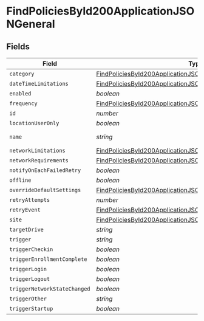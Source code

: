 # FindPoliciesById200ApplicationJSONGeneral


## Fields

| Field                                                                                                                                                           | Type                                                                                                                                                            | Required                                                                                                                                                        | Description                                                                                                                                                     | Example                                                                                                                                                         |
| --------------------------------------------------------------------------------------------------------------------------------------------------------------- | --------------------------------------------------------------------------------------------------------------------------------------------------------------- | --------------------------------------------------------------------------------------------------------------------------------------------------------------- | --------------------------------------------------------------------------------------------------------------------------------------------------------------- | --------------------------------------------------------------------------------------------------------------------------------------------------------------- |
| `category`                                                                                                                                                      | [FindPoliciesById200ApplicationJSONGeneralCategory](../../models/operations/findpoliciesbyid200applicationjsongeneralcategory.md)                               | :heavy_minus_sign:                                                                                                                                              | N/A                                                                                                                                                             |                                                                                                                                                                 |
| `dateTimeLimitations`                                                                                                                                           | [FindPoliciesById200ApplicationJSONGeneralDateTimeLimitations](../../models/operations/findpoliciesbyid200applicationjsongeneraldatetimelimitations.md)         | :heavy_minus_sign:                                                                                                                                              | N/A                                                                                                                                                             |                                                                                                                                                                 |
| `enabled`                                                                                                                                                       | *boolean*                                                                                                                                                       | :heavy_minus_sign:                                                                                                                                              | N/A                                                                                                                                                             |                                                                                                                                                                 |
| `frequency`                                                                                                                                                     | [FindPoliciesById200ApplicationJSONGeneralFrequency](../../models/operations/findpoliciesbyid200applicationjsongeneralfrequency.md)                             | :heavy_minus_sign:                                                                                                                                              | N/A                                                                                                                                                             |                                                                                                                                                                 |
| `id`                                                                                                                                                            | *number*                                                                                                                                                        | :heavy_minus_sign:                                                                                                                                              | N/A                                                                                                                                                             | 1                                                                                                                                                               |
| `locationUserOnly`                                                                                                                                              | *boolean*                                                                                                                                                       | :heavy_minus_sign:                                                                                                                                              | N/A                                                                                                                                                             |                                                                                                                                                                 |
| `name`                                                                                                                                                          | *string*                                                                                                                                                        | :heavy_check_mark:                                                                                                                                              | N/A                                                                                                                                                             | Disk Encryption                                                                                                                                                 |
| `networkLimitations`                                                                                                                                            | [FindPoliciesById200ApplicationJSONGeneralNetworkLimitations](../../models/operations/findpoliciesbyid200applicationjsongeneralnetworklimitations.md)           | :heavy_minus_sign:                                                                                                                                              | N/A                                                                                                                                                             |                                                                                                                                                                 |
| `networkRequirements`                                                                                                                                           | [FindPoliciesById200ApplicationJSONGeneralNetworkRequirements](../../models/operations/findpoliciesbyid200applicationjsongeneralnetworkrequirements.md)         | :heavy_minus_sign:                                                                                                                                              | N/A                                                                                                                                                             |                                                                                                                                                                 |
| `notifyOnEachFailedRetry`                                                                                                                                       | *boolean*                                                                                                                                                       | :heavy_minus_sign:                                                                                                                                              | N/A                                                                                                                                                             |                                                                                                                                                                 |
| `offline`                                                                                                                                                       | *boolean*                                                                                                                                                       | :heavy_minus_sign:                                                                                                                                              | N/A                                                                                                                                                             |                                                                                                                                                                 |
| `overrideDefaultSettings`                                                                                                                                       | [FindPoliciesById200ApplicationJSONGeneralOverrideDefaultSettings](../../models/operations/findpoliciesbyid200applicationjsongeneraloverridedefaultsettings.md) | :heavy_minus_sign:                                                                                                                                              | N/A                                                                                                                                                             |                                                                                                                                                                 |
| `retryAttempts`                                                                                                                                                 | *number*                                                                                                                                                        | :heavy_minus_sign:                                                                                                                                              | N/A                                                                                                                                                             |                                                                                                                                                                 |
| `retryEvent`                                                                                                                                                    | [FindPoliciesById200ApplicationJSONGeneralRetryEvent](../../models/operations/findpoliciesbyid200applicationjsongeneralretryevent.md)                           | :heavy_minus_sign:                                                                                                                                              | N/A                                                                                                                                                             |                                                                                                                                                                 |
| `site`                                                                                                                                                          | [FindPoliciesById200ApplicationJSONGeneralSite](../../models/operations/findpoliciesbyid200applicationjsongeneralsite.md)                                       | :heavy_minus_sign:                                                                                                                                              | N/A                                                                                                                                                             |                                                                                                                                                                 |
| `targetDrive`                                                                                                                                                   | *string*                                                                                                                                                        | :heavy_minus_sign:                                                                                                                                              | N/A                                                                                                                                                             | /                                                                                                                                                               |
| `trigger`                                                                                                                                                       | *string*                                                                                                                                                        | :heavy_minus_sign:                                                                                                                                              | N/A                                                                                                                                                             |                                                                                                                                                                 |
| `triggerCheckin`                                                                                                                                                | *boolean*                                                                                                                                                       | :heavy_minus_sign:                                                                                                                                              | N/A                                                                                                                                                             |                                                                                                                                                                 |
| `triggerEnrollmentComplete`                                                                                                                                     | *boolean*                                                                                                                                                       | :heavy_minus_sign:                                                                                                                                              | N/A                                                                                                                                                             |                                                                                                                                                                 |
| `triggerLogin`                                                                                                                                                  | *boolean*                                                                                                                                                       | :heavy_minus_sign:                                                                                                                                              | N/A                                                                                                                                                             |                                                                                                                                                                 |
| `triggerLogout`                                                                                                                                                 | *boolean*                                                                                                                                                       | :heavy_minus_sign:                                                                                                                                              | N/A                                                                                                                                                             |                                                                                                                                                                 |
| `triggerNetworkStateChanged`                                                                                                                                    | *boolean*                                                                                                                                                       | :heavy_minus_sign:                                                                                                                                              | N/A                                                                                                                                                             |                                                                                                                                                                 |
| `triggerOther`                                                                                                                                                  | *string*                                                                                                                                                        | :heavy_minus_sign:                                                                                                                                              | N/A                                                                                                                                                             |                                                                                                                                                                 |
| `triggerStartup`                                                                                                                                                | *boolean*                                                                                                                                                       | :heavy_minus_sign:                                                                                                                                              | N/A                                                                                                                                                             |                                                                                                                                                                 |